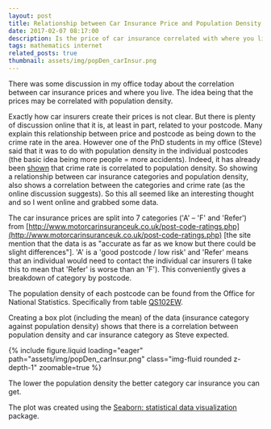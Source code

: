 ```yaml
---
layout: post
title: Relationship between Car Insurance Price and Population Density
date: 2017-02-07 08:17:00
description: Is the price of car insurance correlated with where you live?
tags: mathematics internet
related_posts: true
thumbnail: assets/img/popDen_carInsur.png
---
```


There was some discussion in my office today about the correlation between car insurance prices and where you live. The idea being that the prices may be correlated with population density.

Exactly how car insurers create their prices is not clear. But there is plenty of discussion online that it is, at least in part, related to your postcode. Many explain this relationship between price and postcode as being down to the crime rate in the area. However one of the PhD students in my office (Steve) said that it was to do with population density in the individual postcodes (the basic idea being more people = more accidents). Indeed, it has already been [shown](http://theipti.org/wp-content/uploads/2012/02/covariance.pdf) that crime rate is correlated to population density. So showing a relationship between car insurance categories and population density, also shows a correlation between the categories and crime rate (as the online discussion suggests). So this all seemed like an interesting thought and so I went online and grabbed some data.

The car insurance prices are split into 7 categories ('A' – 'F' and 'Refer') from [http://www.motorcarinsuranceuk.co.uk/post-code-ratings.php](http://www.motorcarinsuranceuk.co.uk/post-code-ratings.php) [the site mention that the data is as "accurate as far as we know but there could be slight differences"]. 'A' is a 'good postcode / low risk' and 'Refer' means that an individual would need to contact the individual car insurers (I take this to mean that 'Refer' is worse than an 'F'). This conveniently gives a breakdown of category by postcode.

The population density of each postcode can be found from the Office for National Statistics. Specifically from table [QS102EW](https://www.nomisweb.co.uk/census/2011/qs102ew).

Creating a box plot (including the mean) of the data (insurance category against population density) shows that there is a correlation between population density and car insurance category as Steve expected.

<div class="row mt-3">
    <div class="col-sm mt-3 mt-md-0">
        {% include figure.liquid loading="eager" path="assets/img/popDen_carInsur.png" class="img-fluid rounded z-depth-1" zoomable=true %}
    </div>
</div>

The lower the population density the better category car insurance you can get.

The plot was created using the [Seaborn: statistical data visualization](http://seaborn.pydata.org/) package.
